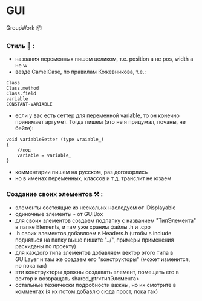 # GUI
GroupWork :package:
### Стиль :rainbow: :
- названия переменных пишем целиком, т.е. position а не pos, width а не w
- везде CamelCase, по правилам Кожевникова, т.е.:
```
Class
Class.method
Class.field
variable
CONSTANT-VARIABLE
```
- если у вас есть сеттер для переменной variable, то он конечно принимает аргумет. Тогда пишем (это не я придумал, почаны, не бейте):
```
void variableSetter (type vraiable_)
{
    //код
    variable = variable_
}
```
- комментарии пишем на русском, раз договорлись
- но в именах переменных, классов и т.д. транслит не юзаем
### Создание своих элементов :hammer_and_pick: :
- элементы состоящие из нескольих наследуем от IDisplayable
- одиночные элементы - от GUIBox
- для своих элементов создаем подпапку с названием "ТипЭлемента" в папке Elements, и там уже храним файлы .h и .cpp
- .h своих элементов добавляем в Headers.h (чтобы в include подняться на папку выше пишите "../", примеры применения раскиданы по проекту)
- для каждого типа элементов добавляем вектор этого типа в GUILayer и там же создаем его "конструкторы" (может изменится, но пока так)
- эти конструкторы должны создавать элемент, помещать его в вектор и возвращать shared_ptr<типЭлемента>
- остальные технически подробности важны, но их смотрите в комментах (я их потом добавлю сюда прост, пока так)
